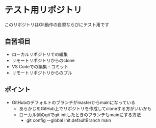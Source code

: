 # テスト用リポジトリ

このリポジトリはGit動作の自習ならびにテスト用です

## 自習項目

- ローカルリポジトリでの編集
- リモートリポジトリからのclone
- VS Codeでの編集・コミット
- リモートリポジトリからのプル
## ポイント

- GitHubのデフォルトのブランチがmasterからmainになっている
  - あらかじめGitHub上でリポジトリを作成してcloneする方がいいかも
  - ローカル側のgitでgit initしたときのブランチもmainにする方法
    - git config --global init.defaultBranch main

